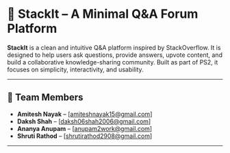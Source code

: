 # 💬 StackIt – A Minimal Q&A Forum Platform

**StackIt** is a clean and intuitive Q&A platform inspired by StackOverflow. It is designed to help users ask questions, provide answers, upvote content, and build a collaborative knowledge-sharing community. Built as part of PS2, it focuses on simplicity, interactivity, and usability.

---

## 👥 Team Members

- **Amitesh Nayak** – [amiteshnayak15@gmail.com] 
- **Daksh Shah** – [daksh06shah2006@gmail.com]
- **Ananya Anupam** – [anupam2work@gmail.com]
- **Shruti Rathod** – [shrutirathod2908@gmail.com]

---

